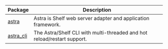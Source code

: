 | Package | Description |
|---|---|
| [astra](packages/astra/) | Astra is Shelf web server adapter and application framework. |
| [astra_cli](packages/astra_cli/) | The Astra/Shelf CLI with multi-threaded and hot reload/restart support. |
